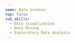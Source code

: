 ```yaml
---
name: Data Science
top: false
sub_skills:
  - Data Visualization
  - Data Mining
  - Exploratory Data Analysis
---
```


